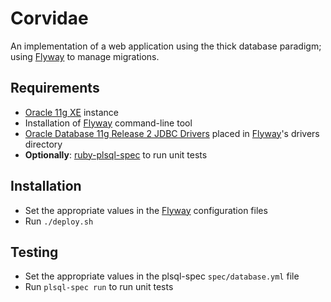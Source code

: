 # Corvidae

An implementation of a web application using the thick database paradigm;
using [Flyway](http://flywaydb.org/) to manage migrations.

## Requirements

* [Oracle 11g XE](http://www.oracle.com/technetwork/database/database-technologies/express-edition/downloads/index.html) instance
* Installation of [Flyway](http://flywaydb.org/) command-line tool
* [Oracle Database 11g Release 2 JDBC Drivers](http://www.oracle.com/technetwork/database/enterprise-edition/jdbc-112010-090769.html) placed in [Flyway](http://flywaydb.org/)'s drivers directory
* **Optionally**: [ruby-plsql-spec](https://github.com/rsim/ruby-plsql-spec) to run unit tests

## Installation

* Set the appropriate values in the [Flyway](http://flywaydb.org/) configuration files
* Run `./deploy.sh`

## Testing

* Set the appropriate values in the plsql-spec `spec/database.yml` file
* Run `plsql-spec run` to run unit tests
